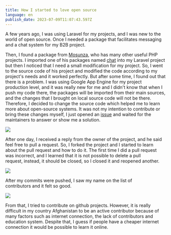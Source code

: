 ```yaml
---
title: How I started to love open source
language: en
publish_date: 2023-07-09T11:07:43.597Z
---
```

A few years ago, I was using Laravel for my projects, and I was new to the world of open source. Once I needed a package that facilitates messaging and a chat system for my B2B project. 

Then, I found a package from [Mosunza](https://github.com/musonza), who has many other useful PHP projects. I imported one of his packages named [chat](https://github.com/musonza/chat) into my Laravel project but then I noticed that I need a small modification for my project. So, I went to the source code of his project and modified the code according to my project's needs and it worked perfectly. But after some time, I found out that there is a problem. I was using Google App Engine for my project production level, and it was really new for me and I didn't know that when I push my code there, the packages will be imported from their main sources, and the changes that I brought on local source code will not be there. Therefore, I decided to change the source code which helped me to learn more about open-source systems. It was not my intention to contribute or bring these changes myself, I just opened an [issue](https://github.com/musonza/chat/issues/273) and waited for the maintainers to answer or show me a solution. 

![](/images/chat-issue.png)

After one day, I received a reply from the owner of the project, and he said feel free to pull a request. So, I forked the project and I started to learn about the pull request and how to do it. The first time I did a pull request was incorrect, and I learned that it is not possible to delete a pull request, instead, it should be closed, so I closed it and reopened another. 

![](/images/pull-request.png)

After my commits were pushed, I saw my name on the list of contributors and it felt so good.

![](/images/chat-contributors.png)

From that, I tried to contribute on github projects. However, it is really difficult in my country Afghanistan to be an active contributor because of many factors such as internet connection, the lack of contributors and education system. Despite that, I guess if people have a cheaper internet connection it would be possible to learn it online.
